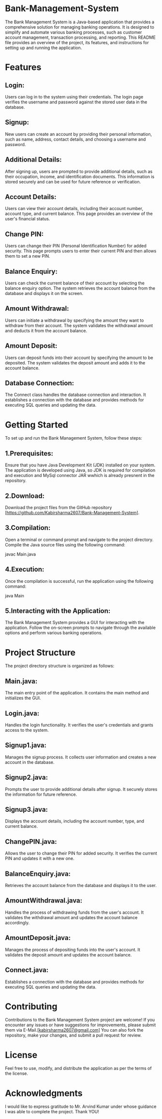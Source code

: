# Bank-Management-System
The Bank Management System is a Java-based application that provides a comprehensive solution for managing banking operations. It is designed to simplify and automate various banking processes, such as customer account management, transaction processing, and reporting. This README file provides an overview of the project, its features, and instructions for setting up and running the application.

# Features
## Login:
Users can log in to the system using their credentials. The login page verifies the username and password against the stored user data in the database.

## Signup:
New users can create an account by providing their personal information, such as name, address, contact details, and choosing a username and password.

## Additional Details:
After signing up, users are prompted to provide additional details, such as their occupation, income, and identification documents. This information is stored securely and can be used for future reference or verification.

## Account Details:
Users can view their account details, including their account number, account type, and current balance. This page provides an overview of the user's financial status.

## Change PIN:
Users can change their PIN (Personal Identification Number) for added security. This page prompts users to enter their current PIN and then allows them to set a new PIN.

## Balance Enquiry:
Users can check the current balance of their account by selecting the balance enquiry option. The system retrieves the account balance from the database and displays it on the screen.

## Amount Withdrawal:
Users can initiate a withdrawal by specifying the amount they want to withdraw from their account. The system validates the withdrawal amount and deducts it from the account balance.

## Amount Deposit:
Users can deposit funds into their account by specifying the amount to be deposited. The system validates the deposit amount and adds it to the account balance.

## Database Connection:
The Connect class handles the database connection and interaction. It establishes a connection with the database and provides methods for executing SQL queries and updating the data.

# Getting Started
To set up and run the Bank Management System, follow these steps:

## 1.Prerequisites: 
Ensure that you have Java Development Kit (JDK) installed on your system. The application is developed using Java, so JDK is required for compilation and execution and MySql connector JAR wwhich is already presnent in the repository.

## 2.Download: 
Download the project files from the GitHub repository [https://github.com/Kabirsharma2607/Bank-Management-System].

## 3.Compilation: 
Open a terminal or command prompt and navigate to the project directory. Compile the Java source files using the following command:

javac Main.java

## 4.Execution: 
Once the compilation is successful, run the application using the following command:

java Main

## 5.Interacting with the Application: 
The Bank Management System provides a GUI for interacting with the application. Follow the on-screen prompts to navigate through the available options and perform various banking operations.

# Project Structure
The project directory structure is organized as follows:

## Main.java: 
The main entry point of the application. It contains the main method and initializes the GUI.

## Login.java:
Handles the login functionality. It verifies the user's credentials and grants access to the system.

## Signup1.java:
Manages the signup process. It collects user information and creates a new account in the database.

## Signup2.java:
Prompts the user to provide additional details after signup. It securely stores the information for future reference.

## Signup3.java: 
Displays the account details, including the account number, type, and current balance.

## ChangePIN.java:
Allows the user to change their PIN for added security. It verifies the current PIN and updates it with a new one.

## BalanceEnquiry.java:
Retrieves the account balance from the database and displays it to the user.

## AmountWithdrawal.java:
Handles the process of withdrawing funds from the user's account. It validates the withdrawal amount and updates the account balance accordingly.

## AmountDeposit.java:
Manages the process of depositing funds into the user's account. It validates the deposit amount and updates the account balance.

## Connect.java:
Establishes a connection with the database and provides methods for executing SQL queries and updating the data.

# Contributing
Contributions to the Bank Management System project are welcome! If you encounter any issues or have suggestions for improvements, please submit them via E-Mail.[kabirsharma2607@gmail.com] You can also fork the repository, make your changes, and submit a pull request for review.

# License
Feel free to use, modify, and distribute the application as per the terms of the license.

# Acknowledgments
I would like to express gratitude to Mr. Arvind Kumar under whose guidance I was able to complete the project. Thank YOU!
